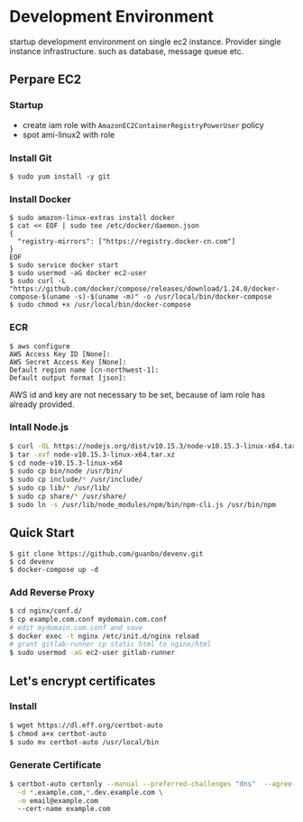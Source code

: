 # Development Environment 

startup development environment on single ec2 instance. Provider single instance infrastructure. such as database, message queue etc.

## Perpare EC2

### Startup

- create iam role with `AmazonEC2ContainerRegistryPowerUser` policy
- spot ami-linux2 with role

### Install Git
```shell
$ sudo yum install -y git
```

### Install Docker
```shell
$ sudo amazon-linux-extras install docker
$ cat << EOF | sudo tee /etc/docker/daemon.json
{
  "registry-mirrors": ["https://registry.docker-cn.com"]
}
EOF
$ sudo service docker start
$ sudo usermod -aG docker ec2-user
$ sudo curl -L "https://github.com/docker/compose/releases/download/1.24.0/docker-compose-$(uname -s)-$(uname -m)" -o /usr/local/bin/docker-compose
$ sudo chmod +x /usr/local/bin/docker-compose 
```

### ECR
```shel
$ aws configure
AWS Access Key ID [None]: 
AWS Secret Access Key [None]: 
Default region name [cn-northwest-1]: 
Default output format [json]:
```
AWS id and key are not necessary to be set, because of iam role has already provided.


### Intall Node.js

```sh
$ curl -OL https://nodejs.org/dist/v10.15.3/node-v10.15.3-linux-x64.tar.xz
$ tar -xvf node-v10.15.3-linux-x64.tar.xz
$ cd node-v10.15.3-linux-x64
$ sudo cp bin/node /usr/bin/
$ sudo cp include/* /usr/include/
$ sudo cp lib/* /usr/lib/
$ sudo cp share/* /usr/share/
$ sudo ln -s /usr/lib/node_modules/npm/bin/npm-cli.js /usr/bin/npm
```

## Quick Start

```shell
$ git clone https://github.com/guanbo/devenv.git
$ cd devenv
$ docker-compose up -d
```

### Add Reverse Proxy

```sh
$ cd nginx/conf.d/
$ cp example.com.conf mydomain.com.conf
# edit mydomain.com.conf and save
$ docker exec -t nginx /etc/init.d/nginx reload
# grant gitlab-runner cp static html to nginx/html
$ sudo usermod -aG ec2-user gitlab-runner
```

## Let's encrypt certificates

### Install

```sh
$ wget https://dl.eff.org/certbot-auto
$ chmod a+x certbot-auto
$ sudo mv certbot-auto /usr/local/bin
```

### Generate Certificate

```sh
$ certbot-auto certonly --manual --preferred-challenges "dns"  --agree-tos --no-bootstrap \
  -d *.example.com,*.dev.example.com \
  -m email@example.com
  --cert-name example.com
```